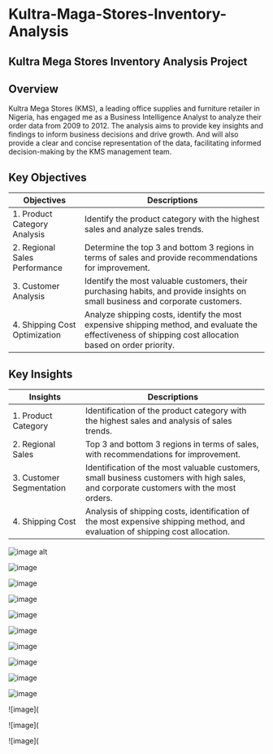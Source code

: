 # Kultra-Maga-Stores-Inventory-Analysis
## Kultra Mega Stores Inventory Analysis Project

## Overview
Kultra Mega Stores (KMS), a leading office supplies and furniture retailer in Nigeria, has engaged me as a Business Intelligence Analyst to analyze their order data from 2009 to 2012. The analysis aims to provide key insights and findings to inform business decisions and drive growth. And will also provide a clear and concise representation of the data, facilitating informed decision-making by the KMS management team.

## Key Objectives

| Objectives | Descriptions |
| --- | --- |
| 1. Product Category Analysis | Identify the product category with the highest sales and analyze sales trends. |
| 2. Regional Sales Performance | Determine the top 3 and bottom 3 regions in terms of sales and provide recommendations for improvement. |
| 3. Customer Analysis | Identify the most valuable customers, their purchasing habits, and provide insights on small business and corporate customers. |
| 4. Shipping Cost Optimization | Analyze shipping costs, identify the most expensive shipping method, and evaluate the effectiveness of shipping cost allocation based on order priority. |


## Key Insights

| Insights | Descriptions |
| --- | --- |
| 1. Product Category | Identification of the product category with the highest sales and analysis of sales trends. |
| 2. Regional Sales | Top 3 and bottom 3 regions in terms of sales, with recommendations for improvement. |
| 3. Customer Segmentation | Identification of the most valuable customers, small business customers with high sales, and corporate customers with the most orders. |
| 4. Shipping Cost | Analysis of shipping costs, identification of the most expensive shipping method, and evaluation of shipping cost allocation. |



![image alt](https://github.com/isaacayeni225/Kultra-Maga-Stores-Inventory-Analysis/blob/6c66f8f5fb974bd7fc160d66fb60c9280b9fd628/Q1.png)

![image](https://github.com/isaacayeni225/Kultra-Maga-Stores-Inventory-Analysis/blob/186a86332abca4317cfe5b62d98fec8eaa10514d/Q2.png)

![image](https://github.com/isaacayeni225/Kultra-Maga-Stores-Inventory-Analysis/blob/caec0a92fb736b60f14bf4b0edbcc9e8bcb799a0/Q3.png)

![image](https://github.com/isaacayeni225/Kultra-Maga-Stores-Inventory-Analysis/blob/83b895108b90280c0992d332e6170622abdabe24/Q4.png)

![image](https://github.com/isaacayeni225/Kultra-Maga-Stores-Inventory-Analysis/blob/21b346049ced75f2304d850e3ce1fc52e80cfe4f/Q4-1.png)

![image](https://github.com/isaacayeni225/Kultra-Maga-Stores-Inventory-Analysis/blob/536e8d573de90e22a03cad17450fce02ad6a00b0/Q4-2.png)

![image](https://github.com/isaacayeni225/Kultra-Maga-Stores-Inventory-Analysis/blob/e2fcce86428c6eb7825fa74a41e3bf80afb8f484/Q5.png)

![image](https://github.com/isaacayeni225/Kultra-Maga-Stores-Inventory-Analysis/blob/6acc41f16a8acde0620033b9a4272b7d9fef81c4/Q6.png)

![image](https://github.com/isaacayeni225/Kultra-Maga-Stores-Inventory-Analysis/blob/373f75baad42df363155b4ef091a9ee3b9261114/Q7.png)

![image](https://github.com/isaacayeni225/Kultra-Maga-Stores-Inventory-Analysis/blob/220482f7c0676baab3cf4ddce4808e2cfec83033/Q8.png)

![image](

![image](

![image](




